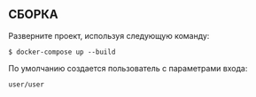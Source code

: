СБОРКА
------------
Разверните проект, используя следующую команду:

~~~
$ docker-compose up --build
~~~

По умолчанию создается пользователь с параметрами входа:

~~~
user/user
~~~